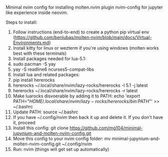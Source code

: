 Minimal nvim config for installing molten.nvim plugin nvim-config for jupyter like experience inside neovim.

Steps to install:

1. Follow instructions (end-to-end) to create a python pip virtual env (https://github.com/benlubas/molten-nvim/blob/main/docs/Virtual-Environments.md)
2. Install kitty for linux or wezterm if you're using windows (molten works best with these terminals)
3. Install packages needed for lua-5.1:
  4. sudo pacman -S yay
  5. yay -S readline6 ncurses5-compat-libs
6. Install lua and related packages:
  7. pip install hererocks
  8. hererocks ~/.local/share/nvim/lazy-rocks/hererocks -l 5.1 -j latest
  9. hererocks ~/.local/share/nvim/lazy-rocks/hererocks -r latest
  10. Make luarocks disvoerable by adding it to PATH: echo 'export PATH="$HOME/.local/share/nvim/lazy-rocks/hererocks/bin:$PATH"' >> ~/.bashrc
  11. Update PATH: source ~/.bashrc
12. If you have ~/.config/nvim then back it up and delete it. If you don't have it, proceed
13. Install this config: git clone https://github.com/mg104/minimal-jupynium-and-molten-nvim-config.git
14. Move this config to your nvim config folder: mv minimal-jupynium-and-molten-nvim-config.git ~/.config/nvim
15. Run: nvim (things will get set up automatically)
